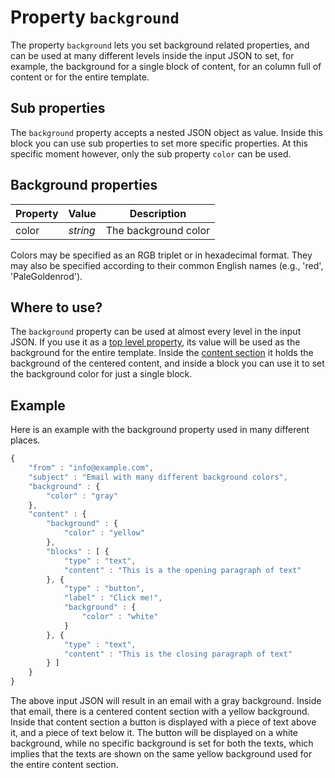 # Property `background`

The property `background` lets you set background related properties, and can be 
used at many different levels inside the input JSON to set, for example, 
the background for a single block of content, for an column full of content or 
for the entire template.

## Sub properties

The `background` property accepts a nested JSON object as value. Inside this 
block you can use sub properties to set more specific properties. At this 
specific moment however, only the sub property `color` can be used.

## Background properties

| Property | Value | Description          |
|:---------|-------|----------------------|
| color | _string_ | The background color |

Colors may be specified as an RGB triplet or in hexadecimal format. They may 
also be specified according to their common English names (e.g., 'red', 
'PaleGoldenrod').

## Where to use?

The `background` property can be used at almost every level in the input JSON. 
If you use it as a [top level property](ResponsiveEmail/json/top-level-properties), 
its value will be used as the background for the entire template. Inside the 
[content section](ResponsiveEmail/json/property-content) it holds 
the background of the centered content, and inside a block you can use it to set 
the background color for just a single block.

## Example

Here is an example with the background property used in many different places.

```javascript
{
    "from" : "info@example.com",
    "subject" : "Email with many different background colors",
    "background" : {
        "color" : "gray"
    },
    "content" : {
        "background" : {
            "color" : "yellow"
        },
        "blocks" : [ {
            "type" : "text",
            "content" : "This is a the opening paragraph of text"
        }, {
            "type" : "button",
            "label" : "Click me!",
            "background" : {
                "color" : "white"
            }
        }, {
            "type" : "text",
            "content" : "This is the closing paragraph of text"
        } ]
    }
}
```

The above input JSON will result in an email with a gray background. Inside that 
email, there is a centered content section with a yellow background. Inside that 
content section a button is displayed with a piece of text above it, and a piece 
of text below it. The button will be displayed on a white background, while no 
specific background is set for both the texts, which implies that the texts are 
shown on the same yellow background used for the entire content section.
